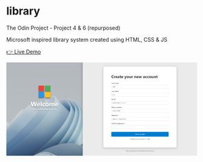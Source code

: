 # library

The Odin Project - Project 4 & 6 (repurposed)

Microsoft inspired library system created using HTML, CSS &amp; JS

[👉 Live Demo](https://mocchu.github.io/library/)

<img src="img/sc.png" width="825" />
